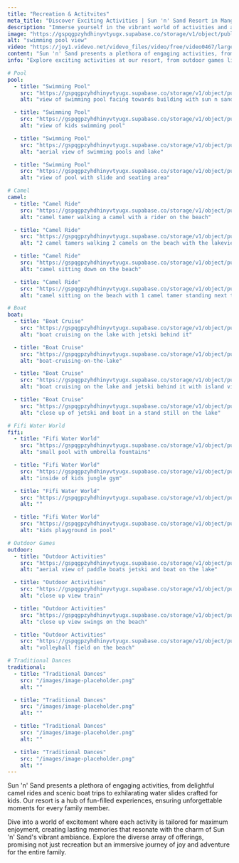 ```yaml
---
title: "Recreation & Actitvites"
meta_title: "Discover Exciting Activities | Sun 'n' Sand Resort in Mangochi, Malawi"
description: "Immerse yourself in the vibrant world of activities and adventure at Sun 'n' Sand Resort in Mangochi, Malawi. From delightful camel rides and scenic boat trips to exhilarating water slides, our resort offers a hub of fun-filled experiences by the shores of Lake Malawi. Tailored for maximum enjoyment, each activity promises unforgettable moments, creating lasting memories for the entire family. Explore the diverse array of offerings and dive into a journey of joy and adventure in the heart of Malawi's resort paradise."
image: "https://gspqgpzyhdhinyvtyugx.supabase.co/storage/v1/object/public/images/recreationActivitiesPage/swimming_pool_view.jpg?t=2024-02-08T21%3A02%3A49.039Z"
alt: "swimming pool view"
video: "https://joy1.videvo.net/videvo_files/video/free/video0467/large_watermarked/_import_61516692993d77.04238324_preview.mp4"
content: "Sun 'n' Sand presents a plethora of engaging activities, from delightful camel rides and scenic boat trips to exhilarating water slides crafted for kids. Our resort is a hub of fun-filled experiences, ensuring unforgettable moments for every family member. Dive into a world of excitement where each activity is tailored for maximum enjoyment, creating lasting memories that resonate with the charm of Sun 'n' Sand's vibrant ambiance. Explore the diverse array of offerings, promising not just recreation but an immersive journey of joy and adventure for the entire family."
info: "Explore exciting activities at our resort, from outdoor games like pool and beach volleyball to kayaking and boat rides. As the sun sets, immerse yourself in traditional dances, bonfires, and a state-of-the-art cocktail party venue. Our capable management team can arrange memorable parties and discos. Alternatively, relax by the sounds of Lake Malawi at our newly opened lakeside cafe in the evening."

# Pool
pool:
  - title: "Swimming Pool"
    src: "https://gspqgpzyhdhinyvtyugx.supabase.co/storage/v1/object/public/images/recreationActivitiesPage/poolArea/view-of-swimming-pool-facing-towards-building-with-sun-n-sand-sign.jpg?t=2024-02-02T20%3A06%3A43.394Z"
    alt: "view of swimming pool facing towards building with sun n sand sign"

  - title: "Swimming Pool"
    src: "https://gspqgpzyhdhinyvtyugx.supabase.co/storage/v1/object/public/images/recreationActivitiesPage/poolArea/view-of-kids-swimming-pool.jpg?t=2024-02-02T20%3A08%3A30.155Z"
    alt: "view of kids swimming pool"

  - title: "Swimming Pool"
    src: "https://gspqgpzyhdhinyvtyugx.supabase.co/storage/v1/object/public/images/recreationActivitiesPage/poolArea/aerial-view-of-swimming-pools-and-lake.jpg?t=2024-02-02T20%3A10%3A11.098Z"
    alt: "aerial view of swimming pools and lake"

  - title: "Swimming Pool"
    src: "https://gspqgpzyhdhinyvtyugx.supabase.co/storage/v1/object/public/images/recreationActivitiesPage/poolArea/view-of-pool-with-slide-and-seating-area.jpg?t=2024-02-02T20%3A12%3A11.783Z"
    alt: "view of pool with slide and seating area"

# Camel
camel:
  - title: "Camel Ride"
    src: "https://gspqgpzyhdhinyvtyugx.supabase.co/storage/v1/object/public/images/recreationActivitiesPage/camelRide/camel-tamer-walking-a-camel-with-a-rider-on-the-beach.jpg?t=2024-02-01T16%3A58%3A26.559Z"
    alt: "camel tamer walking a camel with a rider on the beach"

  - title: "Camel Ride"
    src: "https://gspqgpzyhdhinyvtyugx.supabase.co/storage/v1/object/public/images/recreationActivitiesPage/camelRide/2-camel-tamers-walking-2-camels-on-the-beach-with-the-lakeview.jpg?t=2024-02-01T17%3A01%3A27.598Z"
    alt: "2 camel tamers walking 2 camels on the beach with the lakeview"

  - title: "Camel Ride"
    src: "https://gspqgpzyhdhinyvtyugx.supabase.co/storage/v1/object/public/images/recreationActivitiesPage/camelRide/camel-sitting-down-on-the-beach.jpg?t=2024-02-01T17%3A03%3A26.375Z"
    alt: "camel sitting down on the beach"

  - title: "Camel Ride"
    src: "https://gspqgpzyhdhinyvtyugx.supabase.co/storage/v1/object/public/images/recreationActivitiesPage/camelRide/camel-sitting-on-the-beach-with-1-camel-tamer-standing-next-to-it-and-the-other-sitting-ontop-of-the-camel.jpg?t=2024-02-01T17%3A05%3A45.013Z"
    alt: "camel sitting on the beach with 1 camel tamer standing next to it and the other sitting ontop of the camel"

# Boat
boat:
  - title: "Boat Cruise"
    src: "https://gspqgpzyhdhinyvtyugx.supabase.co/storage/v1/object/public/images/recreationActivitiesPage/boatCruise/boat-cruising-on-the-lake-with-jetski-behind-it.jpg"
    alt: "boat cruising on the lake with jetski behind it"

  - title: "Boat Cruise"
    src: "https://gspqgpzyhdhinyvtyugx.supabase.co/storage/v1/object/public/images/recreationActivitiesPage/boatCruise/boat-cruising-on-the-lake.jpg?t=2024-02-01T16%3A19%3A31.859Z"
    alt: "boat-cruising-on-the-lake"

  - title: "Boat Cruise"
    src: "https://gspqgpzyhdhinyvtyugx.supabase.co/storage/v1/object/public/images/recreationActivitiesPage/boatCruise/boat-cruising-on-the-lake-and-jetski-behind-it-with-island-view.jpg"
    alt: "boat cruising on the lake and jetski behind it with island view"

  - title: "Boat Cruise"
    src: "https://gspqgpzyhdhinyvtyugx.supabase.co/storage/v1/object/public/images/recreationActivitiesPage/boatCruise/close-up-of-jetski-and-boat-in-a-stand-still-on-the-lake.jpg?t=2024-02-01T16%3A52%3A41.320Z"
    alt: "close up of jetski and boat in a stand still on the lake"

# Fifi Water World
fifi:
  - title: "Fifi Water World"
    src: "https://gspqgpzyhdhinyvtyugx.supabase.co/storage/v1/object/public/images/recreationActivitiesPage/fifiWaterWorld/small-pool-with-umbrella-fountains.jpg?t=2024-02-02T18%3A39%3A31.506Z"
    alt: "small pool with umbrella fountains"

  - title: "Fifi Water World"
    src: "https://gspqgpzyhdhinyvtyugx.supabase.co/storage/v1/object/public/images/recreationActivitiesPage/fifiWaterWorld/inside-of-kids-jungle-gym.jpg?t=2024-02-02T18%3A40%3A45.752Z"
    alt: "inside of kids jungle gym"

  - title: "Fifi Water World"
    src: "https://gspqgpzyhdhinyvtyugx.supabase.co/storage/v1/object/public/images/recreationActivitiesPage/fifiWaterWorld/swings-in-small-pool.jpg?t=2024-02-02T18%3A42%3A01.834Z"
    alt: ""

  - title: "Fifi Water World"
    src: "https://gspqgpzyhdhinyvtyugx.supabase.co/storage/v1/object/public/images/recreationActivitiesPage/fifiWaterWorld/kids-playground-in-pool.jpg?t=2024-02-02T18%3A45%3A18.677Z"
    alt: "kids playground in pool"

# Outdoor Games
outdoor:
  - title: "Outdoor Activities"
    src: "https://gspqgpzyhdhinyvtyugx.supabase.co/storage/v1/object/public/images/recreationActivitiesPage/outdoorActivities/aerial-view-of-paddle-boats-jetski-and-boat-on-the-lake.jpg?t=2024-02-02T19%3A57%3A28.111Z"
    alt: "aerial view of paddle boats jetski and boat on the lake"

  - title: "Outdoor Activities"
    src: "https://gspqgpzyhdhinyvtyugx.supabase.co/storage/v1/object/public/images/recreationActivitiesPage/outdoorActivities/close-up-view-train.jpg?t=2024-02-02T19%3A59%3A06.538Z"
    alt: "close up view train"

  - title: "Outdoor Activities"
    src: "https://gspqgpzyhdhinyvtyugx.supabase.co/storage/v1/object/public/images/recreationActivitiesPage/outdoorActivities/close-up-view-swings-on-the-beach.jpg?t=2024-02-02T20%3A00%3A32.456Z"
    alt: "close up view swings on the beach"

  - title: "Outdoor Activities"
    src: "https://gspqgpzyhdhinyvtyugx.supabase.co/storage/v1/object/public/images/recreationActivitiesPage/outdoorActivities/volleyball-field-on-the-beach.jpg?t=2024-02-02T20%3A02%3A15.463Z"
    alt: "volleyball field on the beach"

# Traditional Dances
traditional:
  - title: "Traditional Dances"
    src: "/images/image-placeholder.png"
    alt: ""

  - title: "Traditional Dances"
    src: "/images/image-placeholder.png"
    alt: ""

  - title: "Traditional Dances"
    src: "/images/image-placeholder.png"
    alt: ""

  - title: "Traditional Dances"
    src: "/images/image-placeholder.png"
    alt: ""
---
```


Sun 'n' Sand presents a plethora of engaging activities, from delightful camel rides and scenic boat trips to exhilarating water slides crafted for kids. Our resort is a hub of fun-filled experiences, ensuring unforgettable moments for every family member.

Dive into a world of excitement where each activity is tailored for maximum enjoyment, creating lasting memories that resonate with the charm of Sun 'n' Sand's vibrant ambiance. Explore the diverse array of offerings, promising not just recreation but an immersive journey of joy and adventure for the entire family.
